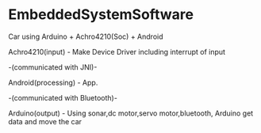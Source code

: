 # EmbeddedSystemSoftware

Car using Arduino + Achro4210(Soc) + Android 



Achro4210(input) - Make Device Driver including interrupt of input

-(communicated with JNI)- 

Android(processing) - App.

-(communicated with Bluetooth)- 

Arduino(output) -  Using sonar,dc motor,servo motor,bluetooth, Arduino get data and move the car  

